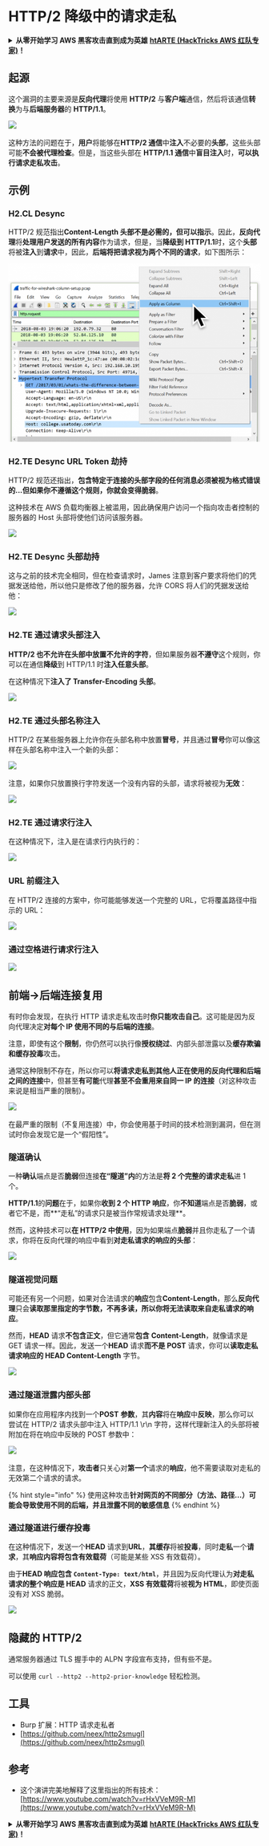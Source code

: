 # HTTP/2 降级中的请求走私

<details>

<summary><strong>从零开始学习 AWS 黑客攻击直到成为英雄</strong> <a href="https://training.hacktricks.xyz/courses/arte"><strong>htARTE (HackTricks AWS 红队专家)</strong></a><strong>！</strong></summary>

支持 HackTricks 的其他方式：

* 如果您想在 **HackTricks** 中看到您的**公司广告**或**下载 HackTricks 的 PDF**，请查看[**订阅计划**](https://github.com/sponsors/carlospolop)！
* 获取[**官方 PEASS & HackTricks 商品**](https://peass.creator-spring.com)
* 发现[**PEASS 家族**](https://opensea.io/collection/the-peass-family)，我们独家的[**NFTs 集合**](https://opensea.io/collection/the-peass-family)
* **加入** 💬 [**Discord 群组**](https://discord.gg/hRep4RUj7f) 或 [**telegram 群组**](https://t.me/peass) 或在 **Twitter** 🐦 上**关注**我 [**@carlospolopm**](https://twitter.com/carlospolopm)**。**
* **通过向** [**HackTricks**](https://github.com/carlospolop/hacktricks) 和 [**HackTricks Cloud**](https://github.com/carlospolop/hacktricks-cloud) github 仓库提交 PR 来**分享您的黑客技巧**。

</details>

## 起源

这个漏洞的主要来源是**反向代理**将使用 **HTTP/2** 与**客户端**通信，然后将该通信**转换**为与**后端服务器**的 **HTTP/1.1**。

![](<../../.gitbook/assets/image (636) (1).png>)

这种方法的问题在于，**用户**将能够在**HTTP/2 通信**中**注入**不必要的**头部**，这些头部可能**不会被代理检查**。但是，当这些头部在 **HTTP/1.1 通信**中**盲目注入**时，**可以执行请求走私攻击**。

## 示例

### H2.CL Desync

HTTP/2 规范指出**Content-Length 头部不是必需的，但可以指示**。因此，**反向代理**将**处理用户发送的所有内容**作为请求，但是，当**降级到 HTTP/1.1**时，这个**头部**将被**注入**到**请求**中，因此，**后端将把请求视为两个不同的请求**，如下图所示：

![](<../../.gitbook/assets/image (639).png>)

### H2.TE Desync URL Token 劫持

HTTP/2 规范还指出，**包含特定于连接的头部字段的任何消息必须被视为格式错误的...但如果你不遵循这个规则，你就会变得脆弱**。

这种技术在 AWS 负载均衡器上被滥用，因此确保用户访问一个指向攻击者控制的服务器的 Host 头部将使他们访问该服务器。

![](<../../.gitbook/assets/image (631) (1).png>)

### H2.TE Desync 头部劫持

这与之前的技术完全相同，但在检查请求时，James 注意到客户要求将他们的凭据发送给他，所以他只是修改了他的服务器，允许 CORS 将人们的凭据发送给他：

![](<../../.gitbook/assets/image (662) (1) (1) (1) (1) (1).png>)

### H2.TE 通过请求头部注入

**HTTP/2 也不允许在头部中放置不允许的字符**，但如果服务器**不遵守**这个规则，你可以在通信**降级**到 HTTP/1.1 时**注入任意头部**。

在这种情况下**注入了 Transfer-Encoding 头部**。

![](<../../.gitbook/assets/image (648) (1) (1) (1) (1) (1).png>)

### H2.TE 通过头部名称注入

HTTP/2 在某些服务器上允许你在头部名称中放置**冒号**，并且通过**冒号**你可以像这样在头部名称中注入一个新的头部：

![](<../../.gitbook/assets/image (632) (1).png>)

注意，如果你只放置换行字符发送一个没有内容的头部，请求将被视为**无效**：

![](<../../.gitbook/assets/image (647) (1) (1) (1).png>)

### H2.TE 通过请求行注入

在这种情况下，注入是在请求行内执行的：

![](<../../.gitbook/assets/image (640) (1).png>)

### URL 前缀注入

在 HTTP/2 连接的方案中，你可能能够发送一个完整的 URL，它将覆盖路径中指示的 URL：

![](<../../.gitbook/assets/image (661) (1) (1).png>)

### 通过空格进行请求行注入

![](<../../.gitbook/assets/image (641) (1).png>)

## 前端->后端连接复用

有时你会发现，在执行 HTTP 请求走私攻击时**你只能攻击自己**。这可能是因为反向代理决定**对每个 IP 使用不同的与后端的连接**。

注意，即使有这个**限制**，你仍然可以执行像**授权绕过**、内部头部泄露以及**缓存欺骗和缓存投毒**攻击。

通常这种限制不存在，所以你可以**将请求走私到其他人正在使用的反向代理和后端之间的连接**中，但甚至**有可能**代理**甚至不会重用来自同一 IP 的连接**（对这种攻击来说是相当严重的限制）。

![](<../../.gitbook/assets/image (646) (1) (1).png>)

在最严重的限制（不复用连接）中，你会使用基于时间的技术检测到漏洞，但在测试时你会发现它是一个“假阳性”。

### 隧道确认

一种**确认**端点是否**脆弱**但连接**在“隧道”内**的方法是**将 2 个完整的请求走私**进 1 个。

**HTTP/1.1**的**问题**在于，如果你**收到 2 个 HTTP 响应**，你**不知道**端点是否**脆弱**，或者它不是，而**“走私”的请求只是被当作常规请求处理**。

然而，这种技术可以**在 HTTP/2 中使用**，因为如果端点**脆弱**并且你走私了一个请求，你将在反向代理的响应中看到**对走私请求的响应的头部**：

![](<../../.gitbook/assets/image (652) (1) (1) (1).png>)

### 隧道视觉问题

可能还有另一个问题，如果对合法请求的**响应**包含**Content-Length**，那么**反向代理**只会**读取那里指定的字节数，不再多读，所以你将无法读取来自走私请求的响应**。

然而，**HEAD** 请求**不包含正文**，但它通常**包含** **Content-Length**，就像请求是 GET 请求一样。因此，发送一个**HEAD** 请求**而不是 POST** 请求，你可以**读取走私请求响应的 HEAD Content-Length** 字节。

![](<../../.gitbook/assets/image (628) (1) (1).png>)

### 通过隧道泄露内部头部

如果你在应用程序内找到一个**POST** **参数**，其**内容**将在**响应**中**反映**，那么你可以尝试在 HTTP/2 请求头部中注入 HTTP/1.1 \r\n 字符，这样代理新注入的头部将被附加在将在响应中反映的 POST 参数中：

![](<../../.gitbook/assets/image (656) (1) (1).png>)

注意，在这种情况下，**攻击者**只关心对**第一个**请求的**响应**，他不需要读取对走私的无效第二个请求的请求。

{% hint style="info" %}
使用这种攻击**针对网页的不同部分（方法、路径...）**可能会导致使用不同的后端，并且**泄露不同的敏感信息**
{% endhint %}

### 通过隧道进行缓存投毒

在这种情况下，发送一个**HEAD** 请求到**URL**，**其缓存**将被**投毒**，同时**走私**一个**请求**，其**响应内容将包含有效载荷**（可能是某些 XSS 有效载荷）。

由于**HEAD 响应包含 `Content-Type: text/html`**，并且因为反向代理认为**对走私请求的整个响应是 HEAD** 请求的正文，**XSS 有效载荷**将被**视为 HTML**，即使页面没有对 XSS 脆弱。

![](<../../.gitbook/assets/image (659) (1).png>)

## 隐藏的 HTTP/2

通常服务器通过 TLS 握手中的 ALPN 字段宣布支持，但有些不是。

可以使用 `curl --http2 --http2-prior-knowledge` 轻松检测。

## 工具

* Burp 扩展：HTTP 请求走私者
* [https://github.com/neex/http2smugl](https://github.com/neex/http2smugl)

## 参考

* 这个演讲完美地解释了这里指出的所有技术：[https://www.youtube.com/watch?v=rHxVVeM9R-M](https://www.youtube.com/watch?v=rHxVVeM9R-M)

<details>

<summary><strong>从零开始学习 AWS 黑客攻击直到成为英雄</strong> <a href="https://training.hacktricks.xyz/courses/arte"><strong>htARTE (HackTricks AWS 红队专家)</strong></a><strong>！</strong></summary>

支持 HackTricks 的其他方式：

* 如果您想在 **HackTricks** 中看到您的**公司广告**或**下载 HackTricks 的 PDF**，请查看[**订阅计划**](https://github.com/sponsors/carlospolop)！
* 获取[**官方 PEASS & HackTricks 商品**](https://peass.creator-spring.com)
* 发现[**PEASS 家族**](https://opensea.io/collection/the-peass-family)，我们独家的[**NFTs 集合**](https://opensea.io/collection/the-peass-family)
* **加入** 💬 [**Discord 群组**](https://discord.gg/hRep4RUj7f) 或 [**telegram 群组**](https://t.me/peass) 或在 **Twitter** 🐦 上**关注**我 [**@carlospolopm**](https://twitter.com/carlospolopm)**。**
* **通过向** [**HackTricks**](https://github.com/carlospolop/hacktricks) 和 [**HackTricks Cloud**](https://github.com/carlospolop/hacktricks-cloud) github 仓库提交 PR 来**分享您的黑客技巧**。

</details>
